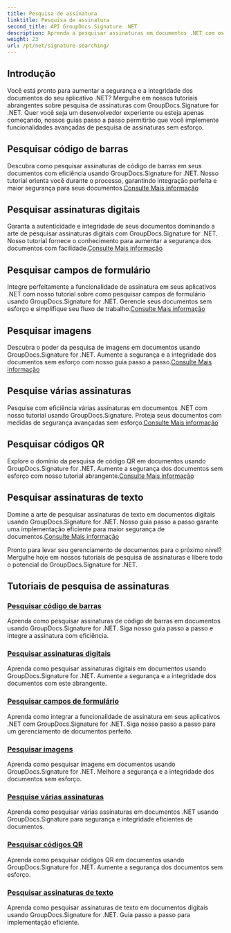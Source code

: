 ```yaml
---
title: Pesquisa de assinatura
linktitle: Pesquisa de assinatura
second_title: API GroupDocs.Signature .NET
description: Aprenda a pesquisar assinaturas em documentos .NET com os tutoriais GroupDocs.Signature for .NET. Aumente a segurança com pesquisas de código de barras, digital, imagem, texto e código QR.
weight: 23
url: /pt/net/signature-searching/
---
```

## Introdução

Você está pronto para aumentar a segurança e a integridade dos documentos do seu aplicativo .NET? Mergulhe em nossos tutoriais abrangentes sobre pesquisa de assinaturas com GroupDocs.Signature for .NET. Quer você seja um desenvolvedor experiente ou esteja apenas começando, nossos guias passo a passo permitirão que você implemente funcionalidades avançadas de pesquisa de assinaturas sem esforço.

## Pesquisar código de barras
 Descubra como pesquisar assinaturas de código de barras em seus documentos com eficiência usando GroupDocs.Signature for .NET. Nosso tutorial orienta você durante o processo, garantindo integração perfeita e maior segurança para seus documentos.[Consulte Mais informação](./search-for-barcode/)

## Pesquisar assinaturas digitais
 Garanta a autenticidade e integridade de seus documentos dominando a arte de pesquisar assinaturas digitais com GroupDocs.Signature for .NET. Nosso tutorial fornece o conhecimento para aumentar a segurança dos documentos com facilidade.[Consulte Mais informação](./search-for-digital-signatures/)

## Pesquisar campos de formulário
Integre perfeitamente a funcionalidade de assinatura em seus aplicativos .NET com nosso tutorial sobre como pesquisar campos de formulário usando GroupDocs.Signature for .NET. Gerencie seus documentos sem esforço e simplifique seu fluxo de trabalho.[Consulte Mais informação](./search-for-form-fields/)

## Pesquisar imagens
 Descubra o poder da pesquisa de imagens em documentos usando GroupDocs.Signature for .NET. Aumente a segurança e a integridade dos documentos sem esforço com nosso guia passo a passo.[Consulte Mais informação](./search-for-images/)

## Pesquise várias assinaturas
 Pesquise com eficiência várias assinaturas em documentos .NET com nosso tutorial usando GroupDocs.Signature. Proteja seus documentos com medidas de segurança avançadas sem esforço.[Consulte Mais informação](./search-for-multiple-signatures/)

## Pesquisar códigos QR
 Explore o domínio da pesquisa de código QR em documentos usando GroupDocs.Signature for .NET. Aumente a segurança dos documentos sem esforço com nosso tutorial abrangente.[Consulte Mais informação](./search-for-qr-codes/)

## Pesquisar assinaturas de texto
Domine a arte de pesquisar assinaturas de texto em documentos digitais usando GroupDocs.Signature for .NET. Nosso guia passo a passo garante uma implementação eficiente para maior segurança de documentos.[Consulte Mais informação](./search-for-text-signatures/)

Pronto para levar seu gerenciamento de documentos para o próximo nível? Mergulhe hoje em nossos tutoriais de pesquisa de assinaturas e libere todo o potencial do GroupDocs.Signature for .NET.

## Tutoriais de pesquisa de assinaturas
### [Pesquisar código de barras](./search-for-barcode/)
Aprenda como pesquisar assinaturas de código de barras em documentos usando GroupDocs.Signature for .NET. Siga nosso guia passo a passo e integre a assinatura com eficiência.
### [Pesquisar assinaturas digitais](./search-for-digital-signatures/)
Aprenda como pesquisar assinaturas digitais em documentos usando GroupDocs.Signature for .NET. Aumente a segurança e a integridade dos documentos com este abrangente.
### [Pesquisar campos de formulário](./search-for-form-fields/)
Aprenda como integrar a funcionalidade de assinatura em seus aplicativos .NET com GroupDocs.Signature for .NET. Siga nosso passo a passo para um gerenciamento de documentos perfeito.
### [Pesquisar imagens](./search-for-images/)
Aprenda como pesquisar imagens em documentos usando GroupDocs.Signature for .NET. Melhore a segurança e a integridade dos documentos sem esforço.
### [Pesquise várias assinaturas](./search-for-multiple-signatures/)
Aprenda como pesquisar várias assinaturas em documentos .NET usando GroupDocs.Signature para segurança e integridade eficientes de documentos.
### [Pesquisar códigos QR](./search-for-qr-codes/)
Aprenda como pesquisar códigos QR em documentos usando GroupDocs.Signature for .NET. Aumente a segurança dos documentos sem esforço.
### [Pesquisar assinaturas de texto](./search-for-text-signatures/)
Aprenda como pesquisar assinaturas de texto em documentos digitais usando GroupDocs.Signature for .NET. Guia passo a passo para implementação eficiente.
